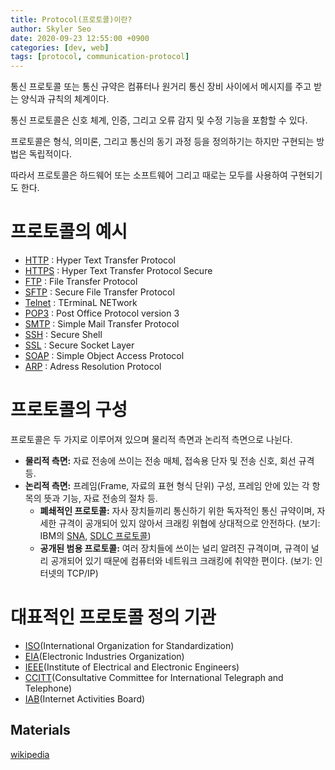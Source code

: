 ```yaml
---
title: Protocol(프로토콜)이란?
author: Skyler Seo
date: 2020-09-23 12:55:00 +0900
categories: [dev, web]
tags: [protocol, communication-protocol]
---
```


통신 프로토콜 또는 통신 규약은 컴퓨터나 원거리 통신 장비 사이에서 메시지를 주고 받는 양식과 규칙의 체계이다.

통신 프로토콜은 신호 체계, 인증, 그리고 오류 감지 및 수정 기능을 포함할 수 있다.

프로토콜은 형식, 의미론, 그리고 통신의 동기 과정 등을 정의하기는 하지만 구현되는 방법은 독립적이다.

따라서 프로토콜은 하드웨어 또는 소프트웨어 그리고 때로는 모두를 사용하여 구현되기도 한다.

# 프로토콜의 예시

- [HTTP](https://ko.wikipedia.org/wiki/HTTP) : Hyper Text Transfer Protocol
- [HTTPS](https://ko.wikipedia.org/wiki/HTTPS) : Hyper Text Transfer Protocol Secure
- [FTP](https://ko.wikipedia.org/wiki/%ED%8C%8C%EC%9D%BC_%EC%A0%84%EC%86%A1_%ED%94%84%EB%A1%9C%ED%86%A0%EC%BD%9C) : File Transfer Protocol
- [SFTP](https://ko.wikipedia.org/wiki/SSH_%ED%8C%8C%EC%9D%BC_%EC%A0%84%EC%86%A1_%ED%94%84%EB%A1%9C%ED%86%A0%EC%BD%9C) : Secure File Transfer Protocol
- [Telnet](https://ko.wikipedia.org/wiki/%ED%85%94%EB%84%B7) : TErminaL NETwork
- [POP3](https://ko.wikipedia.org/wiki/POP3) : Post Office Protocol version 3
- [SMTP](https://ko.wikipedia.org/wiki/SMTP) : Simple Mail Transfer Protocol
- [SSH](https://ko.wikipedia.org/wiki/%EC%8B%9C%ED%81%90%EC%96%B4_%EC%85%B8) : Secure Shell
- [SSL](https://ko.wikipedia.org/wiki/SSL) : Secure Socket Layer
- [SOAP](https://ko.wikipedia.org/wiki/SOAP) : Simple Object Access Protocol
- [ARP](https://ko.wikipedia.org/wiki/ARP) : Adress Resolution Protocol

# 프로토콜의 구성

프로토콜은 두 가지로 이루어져 있으며 물리적 측면과 논리적 측면으로 나뉜다.

- **물리적 측면:** 자료 전송에 쓰이는 전송 매체, 접속용 단자 및 전송 신호, 회선 규격 등.
- **논리적 측면:** 프레임(Frame, 자료의 표현 형식 단위) 구성, 프레임 안에 있는 각 항목의 뜻과 기능, 자료 전송의 절차 등.
  - **폐쇄적인 프로토콜:** 자사 장치들끼리 통신하기 위한 독자적인 통신 규약이며, 자세한 규격이 공개되어 있지 않아서 크래킹 위협에 상대적으로 안전하다. (보기: IBM의 [SNA](https://ko.wikipedia.org/wiki/SNA), [SDLC 프로토콜](https://ko.wikipedia.org/w/index.php?title=SDLC_%ED%94%84%EB%A1%9C%ED%86%A0%EC%BD%9C&action=edit&redlink=1))
  - **공개된 범용 프로토콜:** 여러 장치들에 쓰이는 널리 알려진 규격이며, 규격이 널리 공개되어 있기 때문에 컴퓨터와 네트워크 크래킹에 취약한 편이다. (보기: 인터넷의 TCP/IP)

# 대표적인 프로토콜 정의 기관

- [ISO](https://ko.wikipedia.org/wiki/ISO)(International Organization for Standardization)
- [EIA](https://ko.wikipedia.org/wiki/EIA)(Electronic Industries Organization)
- [IEEE](https://ko.wikipedia.org/wiki/IEEE)(Institute of Electrical and Electronic Engineers)
- [CCITT](https://ko.wikipedia.org/w/index.php?title=CCITT&action=edit&redlink=1)(Consultative Committee for International Telegraph and Telephone)
- [IAB](https://ko.wikipedia.org/wiki/IAB)(Internet Activities Board)

## Materials

[wikipedia](https://ko.wikipedia.org/wiki/%ED%86%B5%EC%8B%A0_%ED%94%84%EB%A1%9C%ED%86%A0%EC%BD%9C#:~:text=%ED%86%B5%EC%8B%A0%20%ED%94%84%EB%A1%9C%ED%86%A0%EC%BD%9C%20%EB%98%90%EB%8A%94%20%ED%86%B5%EC%8B%A0%20%EA%B7%9C%EC%95%BD,%EC%9D%84%20%ED%8F%AC%ED%95%A8%ED%95%A0%20%EC%88%98%20%EC%9E%88%EB%8B%A4.)

